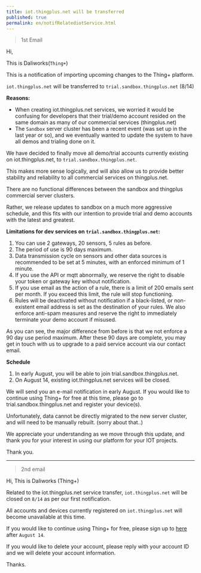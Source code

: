 ```yaml
---
title: iot.thingplus.net will be transferred
published: true
permalink: en/notifRelatediotService.html
---
```



>1st Email

Hi,

This is Daliworks(`Thing+`)

This is a notification of importing upcoming changes to the Thing+ platform.

`iot.thingplus.net` will be transferred to `trial.sandbox.thingplus.net` (8/14)

**Reasons:**
- When creating iot.thingplus.net services, we worried it would be confusing for developers that their trial/demo account resided on the same domain as many of our commercial services (thingplus.net)
- The `Sandbox` server cluster has been a recent event (was set up in the last year or so), and we eventually wanted to update the system to have all demos and trialing done on it.

We have decided to finally move all demo/trial accounts currently existing on iot.thingplus.net, to `trial.sandbox.thingplus.net`.

This makes more sense logically, and will also allow us to provide better stability and reliability to all commercial services on thingplus.net.

There are no functional differences between the sandbox and thingplus commercial server clusters.

Rather, we release updates to sandbox on a much more aggressive schedule, and this fits with our intention to provide trial and demo accounts with the latest and greatest.

**Limitations for dev services on `trial.sandbox.thingplus.net`:**

1. You can use 2 gateways, 20 sensors, 5 rules as before.
2. The period of use is 90 days maximum.
3. Data transmission cycle on sensors and other data sources is recommended to be set at 5 minutes, with an enforced minimum of 1 minute.
4. If you use the API or mqtt abnormally, we reserve the right to disable your token or gateway key without notification.
5. If you use email as the action of a rule, there is a limit of 200 emails sent per month. If you exceed this limit, the rule will stop functioning.
6. Rules will be deactivated without notification if a black-listed, or non-existent email address is set as the destination of your rules. We also enforce anti-spam measures and reserve the right to immediately terminate your demo account if misused.

As you can see, the major difference from before is that we not enforce a 90 day use period maximum. After these 90 days are complete, you may get in touch with us to upgrade to a paid service account via our contact email.

**Schedule**
1. In early August, you will be able to join trial.sandbox.thingplus.net.
2. On August 14, existing iot.thingplus.net services will be closed.

We will send you an e-mail notification in early August.  If you would like to continue using Thing+ for free at this time, please go to trial.sandbox.thingplus.net and register your device(s).

Unfortunately, data cannot be directly migrated to the new server cluster, and will need to be manually rebuilt. (sorry about that..)

We appreciate your understanding as we move through this update, and thank you for your interest in using our platform for your IOT projects.

Thank you.


---

>2nd email

Hi,
This is Daliworks (Thing+)

Related to the iot.thingplus.net service transfer, `iot.thingplus.net` will be closed on `8/14` as per our first notification.

All accounts and devices currently registered on `iot.thingplus.net` will become unavailable at this time.

If you would like to continue using Thing+ for free, please sign up to [here](https://trial.sandbox.thingplus.net/#/register) after `August 14`.

If you would like to delete your account, please reply with your account ID and we will delete your account information.

Thanks.




<br>
<br>
<br>